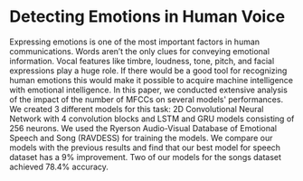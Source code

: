
<h1>Detecting Emotions in Human Voice</h1>

Expressing emotions is one of the most important factors in human communications. Words aren’t the only clues for conveying emotional information. Vocal features like timbre, loudness, tone, pitch, and facial expressions play a huge role.  If there would be a good tool for recognizing human emotions this would  make it possible to acquire machine intelligence with emotional intelligence. In this paper, we conducted extensive analysis of the impact of the number of MFCCs on several models' performances. We created 3 different models for this task: 2D Convolutional Neural Network with 4 convolution blocks and  LSTM  and GRU models consisting of 256 neurons. We used the Ryerson Audio-Visual Database of Emotional Speech and Song (RAVDESS) for training the models. We compare our models with the previous results and find that our best model for speech dataset has a 9% improvement. Two of our models for the songs dataset achieved 78.4% accuracy.
